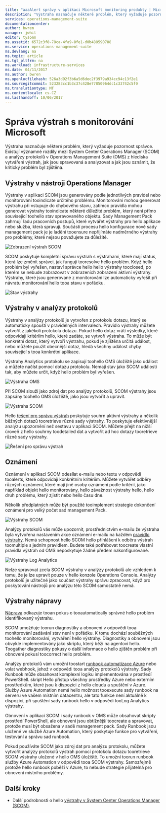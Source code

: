 ```yaml
---
title: "aaaAlert správy v aplikaci Microsoft monitoring produkty | Microsoft Docs"
description: "Výstraha naznačuje některé problém, který vyžaduje pozornost správce.  Tento článek popisuje hello rozdíly v tom, jak jsou výstrahy vytvořit a spravovat v System Center Operations Manager (SCOM) a analýzy protokolů a obsahuje osvědčené postupy v využití hello dva produkty pro správu výstrah strategie hybridní."
services: operations-management-suite
documentationcenter: 
author: bwren
manager: jwhit
editor: tysonn
ms.assetid: 6572c3f8-78ca-4fa9-8fe1-d0b488590788
ms.service: operations-management-suite
ms.devlang: na
ms.topic: article
ms.tgt_pltfrm: na
ms.workload: infrastructure-services
ms.date: 04/11/2017
ms.author: bwren
ms.openlocfilehash: 526a3d92f3b6a5d6dec2f3979a934cc94c13f2e1
ms.sourcegitcommit: 523283cc1b3c37c428e77850964dc1c33742c5f0
ms.translationtype: MT
ms.contentlocale: cs-CZ
ms.lasthandoff: 10/06/2017
---
```

# <a name="managing-alerts-with-microsoft-monitoring"></a>Správa výstrah s monitorování Microsoft
Výstraha naznačuje některé problém, který vyžaduje pozornost správce.  Existují významné rozdíly mezi System Center Operations Manager (SCOM) a analýzy protokolů v Operations Management Suite (OMS) z hlediska vytváření výstrah, jak jsou spravovaná a analyzovat a jak jsou oznámit, že kritický problém byl zjištěna.

## <a name="alerts-in-operations-manager"></a>Výstrahy v nástroji Operations Manager
Výstrahy v aplikaci SCOM jsou generovány podle jednotlivých pravidel nebo monitorování tooindicate určitého problému.  Monitorování mohou generovat výstrahu při vstupuje do chybového stavu, zatímco pravidla mohou generovat výstrahy tooindicate některé důležité problém, který není přímo související toohello stav spravovaného objektu.  Sady Management Pack zahrnují řadu pracovních postupů, které vytvářet výstrahy pro hello aplikace nebo služba, která spravují.  Součástí procesu hello konfigurace nové sady management pack je je ladění tooensure nepřijímáte nadměrného výstrahy pro problémy, které nejsou považujete za důležité.

![Zobrazení výstrah SCOM](media/operations-management-suite-monitoring-alerts/scom-alert-view.png)

SCOM poskytuje kompletní správu výstrah s výstrahami, které mají status, která lze změnit správci, jak fungují tooresolve hello problém.  Když hello problém byl vyřešen, nastaví správce hello hello výstrahy tooclosed, po kterém se nebude zobrazovat v zobrazeních zobrazení aktivní výstrahy.  Výstrahy, které jsou generované z monitorování lze automaticky vyřešit při návratu monitorování hello tooa stavu v pořádku.

![Stav výstrahy](media/operations-management-suite-monitoring-alerts/scom-alert-status.png)

## <a name="alerts-in-log-analytics"></a>Výstrahy v analýzy protokolů
Výstrahy v analýzy protokolů je vytvořen z protokolu dotazu, který se automaticky spouští v pravidelných intervalech.  Pravidlo výstrahy můžete vytvořit z jakékoli protokolu dotazu.  Pokud hello dotaz vrátí výsledky, které odpovídají kritériím hello, které zadáte, se vytvoří výstraha.  To může být konkrétní dotaz, který vytvoří výstrahu, pokud je zjištěna určitá událost, nebo můžete použít obecnější dotaz, hledá všechny událost chyby související s tooa konkrétní aplikace.

Výstrahy Analytics protokolu se zapisují toohello OMS úložiště jako událost a můžete načíst pomocí dotazu protokolu.  Nemají stav jako SCOM události tak, aby můžete určit, když hello problém byl vyřešen.

![Výstraha OMS](media/operations-management-suite-monitoring-alerts/oms-alert.png)

Při SCOM slouží jako zdroj dat pro analýzy protokolů, SCOM výstrahy jsou zapsány toohello OMS úložiště, jako jsou vytvořit a upravit.  

![Výstraha SCOM](media/operations-management-suite-monitoring-alerts/scom-alert.png)

Hello [řešení pro správu výstrah](http://technet.microsoft.com/library/mt484092.aspx) poskytuje souhrn aktivní výstrahy a několik běžných dotazů tooretrieve různé sady výstrahy.  To poskytuje efektivnější analýzu upozornění než sestavu v aplikaci SCOM.  Můžete přejít na nižší úroveň z hello souhrny toodetailed dat a vytvořit ad hoc dotazy tooretrieve různé sady výstrahy.

![Řešení pro správu výstrah](media/operations-management-suite-monitoring-alerts/alert-management.png)

## <a name="notifications"></a>Oznámení
Oznámení v aplikaci SCOM odesílat e-mailu nebo textu v odpovědi tooalerts, které odpovídají konkrétním kritériím.  Můžete vytvářet odběry různých oznámení, které mají jiné osoby oznámení podle kritérií, jako například objekt hello monitorovány, hello závažnost výstrahy hello, hello druh problému, který zjistit nebo hello času dne.

Několik předplatných může být použité tooimplement strategie dokončení oznámení pro velký počet sad management Pack.

![Výstrahy SCOM](media/operations-management-suite-monitoring-alerts/alerts-overview-scom.png)

Analýzy protokolů vás může upozornit, prostřednictvím e-mailu že výstraha byla vytvořena nastavením akce oznámení e-mailu na každém [pravidlo výstrahy](http://technet.microsoft.com/library/mt614775.aspx).  Nemá schopnost hello SCOM hello přihlášení k odběru výstrah toomultiple s jedním pravidlem.  Budete také potřebovat toocreate vlastní pravidla výstrah od OMS neposkytuje žádné předem nakonfigurované.

![Výstrahy Log Analytics](media/operations-management-suite-monitoring-alerts/alerts-overview-oms.png)

Nelze spravovat zcela SCOM výstrahy v analýzy protokolů ale vzhledem k tomu, že je lze upravit pouze v hello konzole Operations Console.  Analýzy protokolů je užitečné jako součást výstrahy správu zpracovat, když pro poskytování nástrojů pro analýzu této SCOM samostatně nemá.

## <a name="alert-remediation"></a>Výstrahy nápravy
[Náprava](http://technet.microsoft.com/library/mt614775.aspx) odkazuje tooan pokus o tooautomatically správné hello problém identifikovaný výstrahu.

SCOM umožňuje toorun diagnostiky a obnovení v odpovědi tooa monitorování zadávání stav není v pořádku.  K tomu dochází souběžných toohello monitorování, vytváření hello výstrahy.  Diagnostiky a obnovení jsou obvykle implementovány jako skriptu, který běží na agentovi hello.  Toogather diagnostiky pokusy o další informace o hello zjištěn problém při obnovení pokusí toocorrect hello problém.

Analýzy protokolů vám umožní toostart [runbook automatizace Azure](https://azure.microsoft.com/documentation/services/automation/) nebo volat webhook, jehož v odpovědi tooa analýzy protokolů výstrahy.  Sady Runbook může obsahovat komplexní logiku implementována v prostředí PowerShell.  skript Hello přístup všechny prostředky Azure nebo externím prostředkům, které jsou k dispozici z hello cloudu a spuštění v Azure.  Služby Azure Automation nemá hello možnost tooexecute sady runbook na serveru ve vašem místním datacentru, ale tato funkce není aktuálně k dispozici, při spuštění sady runbook hello v odpovědi tooLog Analytics výstrahy.

Obnovení v aplikaci SCOM i sady runbook v OMS může obsahovat skripty prostředí PowerShell, ale obnovení jsou obtížnější toocreate a spravovat, protože musí být obsažena v sadě management pack.  Sady Runbook jsou uložené ve službě Azure Automation, který poskytuje funkce pro vytváření, testování a správu sad runbook.

Pokud používáte SCOM jako zdroj dat pro analýzu protokolu, můžete vytvořit analýzy protokolů výstrah pomocí protokolu dotazu tooretrieve SCOM výstrahy uložené v hello OMS úložiště.  To umožní toorun runbook služby Azure Automation v odpovědi tooa SCOM výstrahy.  Samozřejmě protože hello runbook poběží v Azure, to nebude strategie přijatelná pro obnovení místního problémy.

## <a name="next-steps"></a>Další kroky
* Další podrobnosti o hello [výstrahy v System Center Operations Manager (SCOM)](https://technet.microsoft.com/library/hh212913.aspx).

